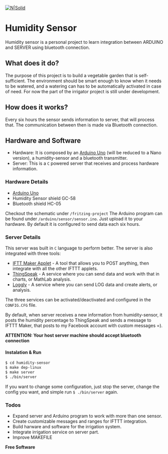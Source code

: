 
[![N|Solid](http://jualarduinomurah.com/wp-content/uploads/2017/01/arduino_logo.png)](https://nodesource.com/products/nsolid)
# Humidity Sensor

Humidity sensor is a personal project to learn integration between ARDUINO and SERVER using bluetooth connection.

## What does it do?

The purpose of this project is to build a vegetable garden that is self-sufficient. The environment should be smart enough to know when it needs to be watered, and a watering can has to be automatically activated in case of need. For now the part of the irrigator project is still under development.

## How does it works?
Every six hours the sensor sends information to server, that will process that.
The communication between then is made via Bluetooth connection.

## Hardware and Software

- Hardware: It is composed by an [Arduino Uno] (will be reduced to a Nano version), a humidity-sensor and a bluetooth transmitter.
- Server: This is a `C` powered server that receives and process hardware information.

### Hardware Details
- [Arduino Uno]
- Humidity Sensor shield GC-58
- Bluetooth shield HC-05

Checkout the schematic under `/fritzing-project`
The Arduino program can be found under `/arduino/sensor/sensor.ino`. Just upload it to your hardware. By default it is configured to send data each six hours.

### Server Details
This server was built in `C` language to perform better. The server is also integrated with three tools:
* [IFTT Maker Applet] - A tool that allows you to POST anything, then integrate with all the other IFTTT applets.
* [ThingSpeak] - A service where you can send data and work with that in charts, or MathLab analysis.
* [Loggly] - A service where you can send LOG data and create alerts, or analysis.

The three services can be activated/deactivated and configured in the `CONFIG.CFG` file.

By default, when server receives a new information from humidity-sensor, it posts the humidity percentage to ThingSpeak and sends a message to IFTTT Maker, that posts to my Facebook account with custom messages =).

**ATTENTION: Your host server machine should accept bluetooth connection**

#### Instalation & Run
```sh
$ cd humidity-sensor
$ make dep-linux
$ make server
$ ./bin/server
```
If you want to change some configuration, just stop the server, change the config you want, and simple run `$ ./bin/server` again.

### Todos

 - Expand server and Arduino program to work with more than one sensor.
 - Create customizable messages and ranges for IFTTT integration.
 - Build harware and software for the irrigation system.
 - Integrate irrigation service on server part.
 - Improve MAKEFILE


**Free Software**

   [Arduino UNO]: <https://www.arduino.cc/en/Main/ArduinoBoardUno>
   [IFTT Maker Applet]: <https://ifttt.com/maker_webhooks>
   [ThingSpeak]: <http://thingspeak.com/>
   [Loggly]: <http://loggly.com/>
